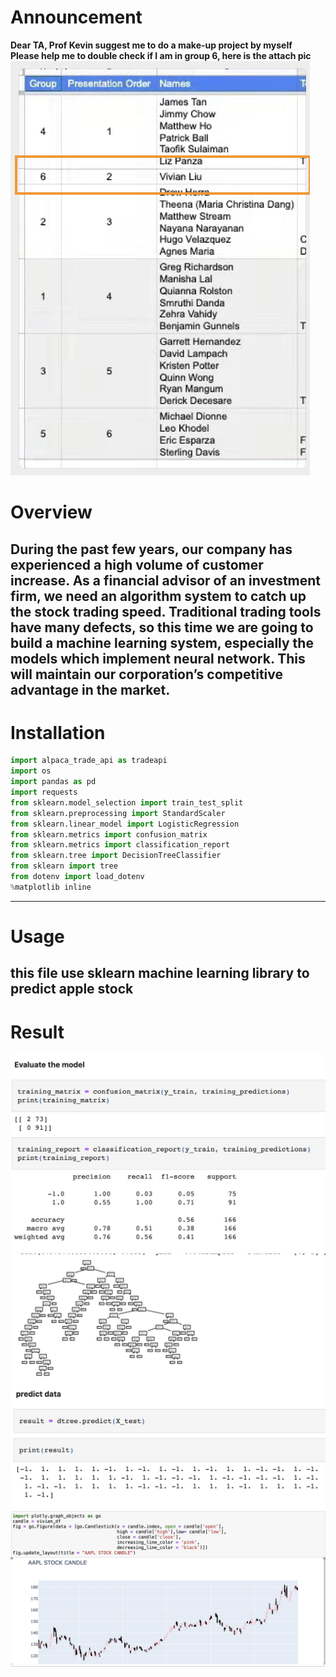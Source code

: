 # Announcement
**Dear TA, Prof Kevin suggest me to do a make-up project by myself**<br/>
**Please help me to double check if I am in group 6, here is the attach pic**
<img src = "group.jpeg">

# Overview
During the past few years, our company has experienced a high volume of customer increase.
As a financial advisor of an investment firm, we need an algorithm system to catch up the stock trading speed.
Traditional trading tools have many defects, so this time we are going to build a machine learning system, especially the models which implement neural network.
This will maintain our corporation’s competitive advantage in the market.
---
# Installation 
```python
import alpaca_trade_api as tradeapi
import os
import pandas as pd
import requests
from sklearn.model_selection import train_test_split
from sklearn.preprocessing import StandardScaler
from sklearn.linear_model import LogisticRegression
from sklearn.metrics import confusion_matrix
from sklearn.metrics import classification_report
from sklearn.tree import DecisionTreeClassifier
from sklearn import tree
from dotenv import load_dotenv
%matplotlib inline
```
---
# Usage
this file use sklearn machine learning library to predict apple stock
---
# Result
<img src = "./Pics/result01.jpg">
<img src = "./Pics/result02.jpg">
<img src = "./Pics/appl.jpg">
